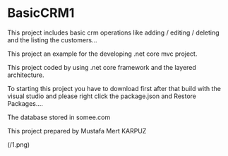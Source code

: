 # BasicCRM1

This project includes basic crm operations like adding / editing / deleting and the listing the customers...

This project an example for the developing .net core mvc project.

This project coded by using .net core framework and the layered architecture.

To starting this project you have to download first after that build with the visual studio and please right click the package.json and Restore Packages....

The database stored in somee.com

This project prepared by Mustafa Mert KARPUZ

(/1.png)
